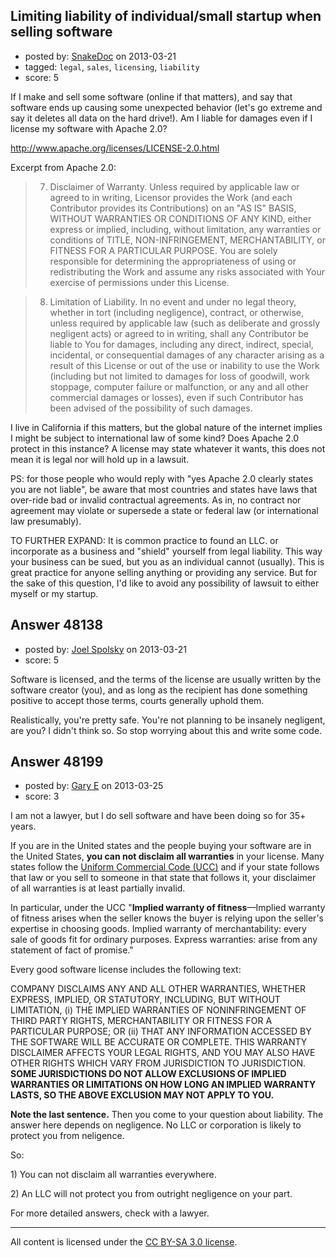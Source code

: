 ## Limiting liability of individual/small startup when selling software

- posted by: [SnakeDoc](https://stackexchange.com/users/-1/25569-snakedoc) on 2013-03-21
- tagged: `legal`, `sales`, `licensing`, `liability`
- score: 5

If I make and sell some software (online if that matters), and say that software ends up causing some unexpected behavior (let's go extreme and say it deletes all data on the hard drive!). Am I liable for damages even if I license my software with Apache 2.0?

http://www.apache.org/licenses/LICENSE-2.0.html

Excerpt from Apache 2.0:

> 7) Disclaimer of Warranty. Unless required by applicable law or agreed to in writing, Licensor provides the Work (and each Contributor provides its Contributions) on an "AS IS" BASIS, WITHOUT WARRANTIES OR CONDITIONS OF ANY KIND, either express or implied, including, without limitation, any warranties or conditions of TITLE, NON-INFRINGEMENT, MERCHANTABILITY, or FITNESS FOR A PARTICULAR PURPOSE. You are solely responsible for determining the appropriateness of using or redistributing the Work and assume any risks associated with Your exercise of permissions under this License.

> 8) Limitation of Liability. In no event and under no legal theory, whether in tort (including negligence), contract, or otherwise, unless required by applicable law (such as deliberate and grossly negligent acts) or agreed to in writing, shall any Contributor be liable to You for damages, including any direct, indirect, special, incidental, or consequential damages of any character arising as a result of this License or out of the use or inability to use the Work (including but not limited to damages for loss of goodwill, work stoppage, computer failure or malfunction, or any and all other commercial damages or losses), even if such Contributor has been advised of the possibility of such damages.

I live in California if this matters, but the global nature of the internet implies I might be subject to international law of some kind? Does Apache 2.0 protect in this instance? A license may state whatever it wants, this does not mean it is legal nor will hold up in a lawsuit.

PS: for those people who would reply with "yes Apache 2.0 clearly states you are not liable", be aware that most countries and states have laws that over-ride bad or invalid contractual agreements. As in, no contract nor agreement may violate or supersede a state or federal law (or international law presumably).

TO FURTHER EXPAND: It is common practice to found an LLC. or incorporate as a business and "shield" yourself from legal liability. This way your business can be sued, but you as an individual cannot (usually). This is great practice for anyone selling anything or providing any service. But for the sake of this question, I'd like to avoid any possibility of lawsuit to either myself or my startup.


## Answer 48138

- posted by: [Joel Spolsky](https://stackexchange.com/users/-1/4335-joel-spolsky) on 2013-03-21
- score: 5

Software is licensed, and the terms of the license are usually written by the software creator (you), and as long as the recipient has done something positive to accept those terms, courts generally uphold them.

Realistically, you're pretty safe. You're not planning to be insanely negligent, are you? I didn't think so. So stop worrying about this and write some code.


## Answer 48199

- posted by: [Gary E](https://stackexchange.com/users/-1/2587-gary-e) on 2013-03-25
- score: 3

<p>I am not a lawyer, but I do sell software and have been doing so for 35+ years.</p>

<p>If you are in the United states and the people buying your software are in the United States, <strong>you can not disclaim all warranties</strong> in your license. Many states follow the <a href="http://en.wikipedia.org/wiki/Uniform_Commercial_Code" rel="nofollow">Uniform Commercial Code (UCC)</a> and if your state follows that law or you sell to someone in that state that follows it, your disclaimer of all warranties is at least partially invalid.</p>

<p>In particular, under the UCC "<strong>Implied warranty of fitness</strong>—Implied warranty of fitness arises when the seller knows the buyer is relying upon the seller's expertise in choosing goods. Implied warranty of merchantability: every sale of goods fit for ordinary purposes. Express warranties: arise from any statement of fact of promise."</p>

<p>Every good software license includes the following text:</p>

<p>COMPANY DISCLAIMS ANY AND ALL OTHER WARRANTIES, WHETHER EXPRESS, IMPLIED, OR STATUTORY, INCLUDING, BUT WITHOUT LIMITATION, (i) THE IMPLIED WARRANTIES OF NONINFRINGEMENT OF THIRD PARTY RIGHTS, MERCHANTABILITY OR FITNESS FOR A PARTICULAR PURPOSE; OR (ii) THAT ANY INFORMATION ACCESSED BY THE SOFTWARE WILL BE ACCURATE OR COMPLETE. THIS WARRANTY DISCLAIMER AFFECTS YOUR LEGAL RIGHTS, AND YOU MAY ALSO HAVE OTHER RIGHTS WHICH VARY FROM JURISDICTION TO JURISDICTION. <strong>SOME JURISDICTIONS DO NOT ALLOW EXCLUSIONS OF IMPLIED WARRANTIES OR LIMITATIONS ON HOW LONG AN IMPLIED WARRANTY LASTS, SO THE ABOVE EXCLUSION MAY NOT APPLY TO YOU.</strong></p>

<p><strong>Note the last sentence.</strong> Then you come to your question about liability. The answer here depends on negligence. No LLC or corporation is likely to protect you from neligence.</p>

<p>So:</p>

<p>1) You can not disclaim all warranties everywhere. </p>

<p>2) An LLC will not protect you from outright negligence on your part.</p>

<p>For more detailed answers, check with a lawyer.</p>




---

All content is licensed under the [CC BY-SA 3.0 license](https://creativecommons.org/licenses/by-sa/3.0/).
